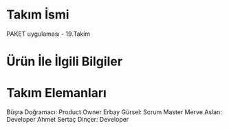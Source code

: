 # Takım İsmi 
PAKET uygulaması - 19.Takim
# Ürün İle İlgili Bilgiler
# Takım Elemanları
Büşra Doğramacı: Product Owner
Erbay Gürsel: Scrum Master
Merve Aslan: Developer
Ahmet Sertaç Dinçer: Developer


